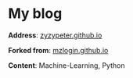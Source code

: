 # My blog

**Address**: [zyzypeter.github.io](https://zyzypeter.github.io/)

**Forked from**: [mzlogin.github.io
](https://github.com/mzlogin/mzlogin.github.io)

**Content**: Machine-Learning, Python